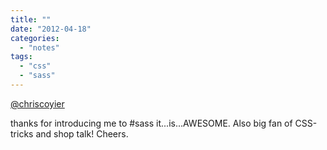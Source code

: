 ```yaml
---
title: ""
date: "2012-04-18"
categories: 
  - "notes"
tags: 
  - "css"
  - "sass"
---
```


[@chriscoyier](https://twitter.com/chriscoyier)

thanks for introducing me to #sass it...is...AWESOME. Also big fan of CSS-tricks and shop talk! Cheers.
